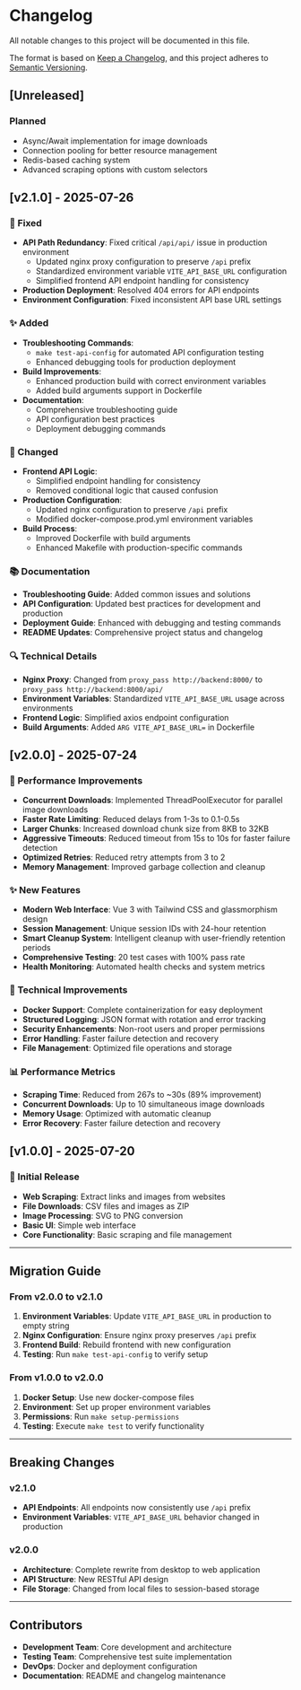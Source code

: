 # Changelog

All notable changes to this project will be documented in this file.

The format is based on [Keep a Changelog](https://keepachangelog.com/en/1.0.0/),
and this project adheres to [Semantic Versioning](https://semver.org/spec/v2.0.0.html).

## [Unreleased]

### Planned
- Async/Await implementation for image downloads
- Connection pooling for better resource management
- Redis-based caching system
- Advanced scraping options with custom selectors

## [v2.1.0] - 2025-07-26

### 🐛 Fixed
- **API Path Redundancy**: Fixed critical `/api/api/` issue in production environment
  - Updated nginx proxy configuration to preserve `/api` prefix
  - Standardized environment variable `VITE_API_BASE_URL` configuration
  - Simplified frontend API endpoint handling for consistency
- **Production Deployment**: Resolved 404 errors for API endpoints
- **Environment Configuration**: Fixed inconsistent API base URL settings

### ✨ Added
- **Troubleshooting Commands**: 
  - `make test-api-config` for automated API configuration testing
  - Enhanced debugging tools for production deployment
- **Build Improvements**: 
  - Enhanced production build with correct environment variables
  - Added build arguments support in Dockerfile
- **Documentation**: 
  - Comprehensive troubleshooting guide
  - API configuration best practices
  - Deployment debugging commands

### 🔧 Changed
- **Frontend API Logic**: 
  - Simplified endpoint handling for consistency
  - Removed conditional logic that caused confusion
- **Production Configuration**: 
  - Updated nginx configuration to preserve `/api` prefix
  - Modified docker-compose.prod.yml environment variables
- **Build Process**: 
  - Improved Dockerfile with build arguments
  - Enhanced Makefile with production-specific commands

### 📚 Documentation
- **Troubleshooting Guide**: Added common issues and solutions
- **API Configuration**: Updated best practices for development and production
- **Deployment Guide**: Enhanced with debugging and testing commands
- **README Updates**: Comprehensive project status and changelog

### 🔍 Technical Details
- **Nginx Proxy**: Changed from `proxy_pass http://backend:8000/` to `proxy_pass http://backend:8000/api/`
- **Environment Variables**: Standardized `VITE_API_BASE_URL` usage across environments
- **Frontend Logic**: Simplified axios endpoint configuration
- **Build Arguments**: Added `ARG VITE_API_BASE_URL=` in Dockerfile

## [v2.0.0] - 2025-07-24

### 🚀 Performance Improvements
- **Concurrent Downloads**: Implemented ThreadPoolExecutor for parallel image downloads
- **Faster Rate Limiting**: Reduced delays from 1-3s to 0.1-0.5s
- **Larger Chunks**: Increased download chunk size from 8KB to 32KB
- **Aggressive Timeouts**: Reduced timeout from 15s to 10s for faster failure detection
- **Optimized Retries**: Reduced retry attempts from 3 to 2
- **Memory Management**: Improved garbage collection and cleanup

### ✨ New Features
- **Modern Web Interface**: Vue 3 with Tailwind CSS and glassmorphism design
- **Session Management**: Unique session IDs with 24-hour retention
- **Smart Cleanup System**: Intelligent cleanup with user-friendly retention periods
- **Comprehensive Testing**: 20 test cases with 100% pass rate
- **Health Monitoring**: Automated health checks and system metrics

### 🔧 Technical Improvements
- **Docker Support**: Complete containerization for easy deployment
- **Structured Logging**: JSON format with rotation and error tracking
- **Security Enhancements**: Non-root users and proper permissions
- **Error Handling**: Faster failure detection and recovery
- **File Management**: Optimized file operations and storage

### 📊 Performance Metrics
- **Scraping Time**: Reduced from 267s to ~30s (89% improvement)
- **Concurrent Downloads**: Up to 10 simultaneous image downloads
- **Memory Usage**: Optimized with automatic cleanup
- **Error Recovery**: Faster failure detection and recovery

## [v1.0.0] - 2025-07-20

### 🎉 Initial Release
- **Web Scraping**: Extract links and images from websites
- **File Downloads**: CSV files and images as ZIP
- **Image Processing**: SVG to PNG conversion
- **Basic UI**: Simple web interface
- **Core Functionality**: Basic scraping and file management

---

## Migration Guide

### From v2.0.0 to v2.1.0
1. **Environment Variables**: Update `VITE_API_BASE_URL` in production to empty string
2. **Nginx Configuration**: Ensure nginx proxy preserves `/api` prefix
3. **Frontend Build**: Rebuild frontend with new configuration
4. **Testing**: Run `make test-api-config` to verify setup

### From v1.0.0 to v2.0.0
1. **Docker Setup**: Use new docker-compose files
2. **Environment**: Set up proper environment variables
3. **Permissions**: Run `make setup-permissions`
4. **Testing**: Execute `make test` to verify functionality

---

## Breaking Changes

### v2.1.0
- **API Endpoints**: All endpoints now consistently use `/api` prefix
- **Environment Variables**: `VITE_API_BASE_URL` behavior changed in production

### v2.0.0
- **Architecture**: Complete rewrite from desktop to web application
- **API Structure**: New RESTful API design
- **File Storage**: Changed from local files to session-based storage

---

## Contributors

- **Development Team**: Core development and architecture
- **Testing Team**: Comprehensive test suite implementation
- **DevOps**: Docker and deployment configuration
- **Documentation**: README and changelog maintenance 